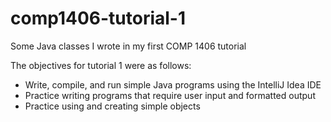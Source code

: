# comp1406-tutorial-1
Some Java classes I wrote in my first COMP 1406 tutorial

The objectives for tutorial 1 were as follows:
 - Write, compile, and run simple Java programs using the IntelliJ Idea IDE
 - Practice writing programs that require user input and formatted output
 - Practice using and creating simple objects
